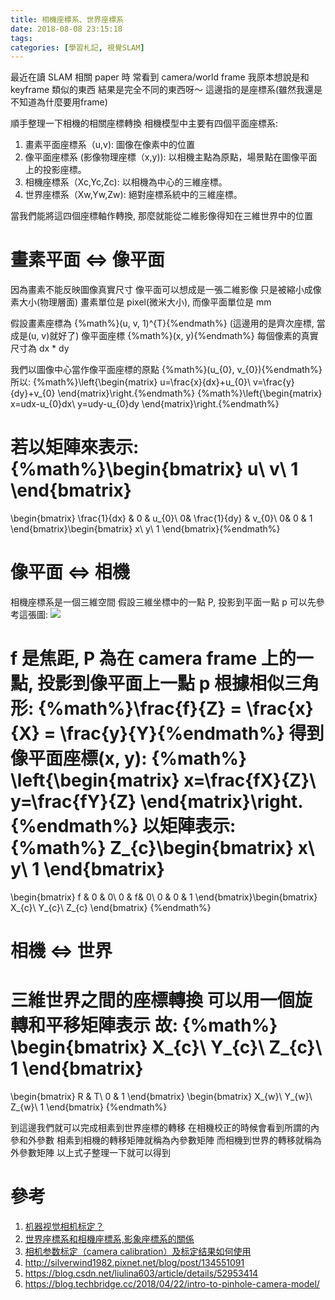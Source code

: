 ```yaml
---
title: 相機座標系、世界座標系
date: 2018-08-08 23:15:18
tags:
categories: [學習札記, 視覺SLAM]
---
```

最近在讀 SLAM 相關 paper 時
常看到 camera/world frame
我原本想說是和 keyframe 類似的東西
結果是完全不同的東西呀～
這邊指的是座標系(雖然我還是不知道為什麼要用frame)

順手整理一下相機的相關座標轉換
相機模型中主要有四個平面座標系:
1. 畫素平面座標系（u,v): 圖像在像素中的位置
2. 像平面座標系 (影像物理座標（x,y)): 以相機主點為原點，場景點在圖像平面上的投影座標。 
3. 相機座標系（Xc,Yc,Zc): 以相機為中心的三維座標。
4. 世界座標系（Xw,Yw,Zw): 絕對座標系統中的三維座標。

當我們能將這四個座標軸作轉換, 那麼就能從二維影像得知在三維世界中的位置

# 畫素平面 <=> 像平面
因為畫素不能反映圖像真實尺寸
像平面可以想成是一張二維影像
只是被縮小成像素大小(物理層面)
畫素單位是 pixel(微米大小), 而像平面單位是 mm

假設畫素座標為 {%math%}(u, v, 1)^{T}{%endmath%} (這邊用的是齊次座標, 當成是(u, v)就好了)
像平面座標 {%math%}(x, y){%endmath%}
每個像素的真實尺寸為 dx * dy

我們以圖像中心當作像平面座標的原點 {%math%}(u_{0}, v_{0}){%endmath%}
所以: 
{%math%}\left\{\begin{matrix}
u=\frac{x}{dx}+u_{0}\\ 
v=\frac{y}{dy}+v_{0}
\end{matrix}\right.{%endmath%}
{%math%}\left\{\begin{matrix}
x=udx-u_{0}dx\\ 
y=udy-u_{0}dy
\end{matrix}\right.{%endmath%}

若以矩陣來表示: 
{%math%}\begin{bmatrix}
u\\ 
v\\ 
1
\end{bmatrix}
=
\begin{bmatrix}
\frac{1}{dx} & 0 & u_{0}\\ 
0& \frac{1}{dy} & v_{0}\\ 
0& 0 & 1
\end{bmatrix}\begin{bmatrix}
x\\ 
y\\ 
1
\end{bmatrix}{%endmath%}

# 像平面 <=> 相機
相機座標系是一個三維空間
假設三維坐標中的一點 P, 投影到平面一點 p
可以先參考這張圖:
![](https://i.imgur.com/xRh9odS.jpg)

f 是焦距, P 為在 camera frame 上的一點, 投影到像平面上一點 p 
根據相似三角形: {%math%}\frac{f}{Z} = \frac{x}{X} = \frac{y}{Y}{%endmath%}
得到像平面座標(x, y):
{%math%}
\left\{\begin{matrix}
x=\frac{fX}{Z}\\ 
y=\frac{fY}{Z}
\end{matrix}\right.
{%endmath%}
以矩陣表示:
{%math%}
Z_{c}\begin{bmatrix}
x\\ 
y\\ 
1
\end{bmatrix}
=
\begin{bmatrix}
f & 0 & 0\\ 
0 &  f& 0\\ 
0 & 0 & 1
\end{bmatrix}\begin{bmatrix}
X_{c}\\ 
Y_{c}\\
Z_{c}
\end{bmatrix}
{%endmath%}

# 相機 <=> 世界
三維世界之間的座標轉換
可以用一個旋轉和平移矩陣表示
故:
{%math%}
\begin{bmatrix}
X_{c}\\ 
Y_{c}\\ 
Z_{c}\\ 
1
\end{bmatrix}
=
\begin{bmatrix}
R & T\\ 
0 & 1
\end{bmatrix}
\begin{bmatrix}
X_{w}\\ 
Y_{w}\\ 
Z_{w}\\ 
1
\end{bmatrix}
{%endmath%}

到這邊我們就可以完成相素到世界座標的轉移
在相機校正的時候會看到所謂的內參和外參數
相素到相機的轉移矩陣就稱為內參數矩陣
而相機到世界的轉移就稱為外參數矩陣
以上式子整理一下就可以得到

# 參考
1. [机器视觉相机标定？](https://www.zhihu.com/question/58489965)
2. [世界座標系和相機座標系,影象座標系的關係](https://codertw.com/%E7%A8%8B%E5%BC%8F%E8%AA%9E%E8%A8%80/415506/)
3. [相机参数标定（camera calibration）及标定结果如何使用](https://blog.csdn.net/Aoulun/article/details/78768570)
4. http://silverwind1982.pixnet.net/blog/post/134551091
5. https://blog.csdn.net/liulina603/article/details/52953414
6. https://blog.techbridge.cc/2018/04/22/intro-to-pinhole-camera-model/